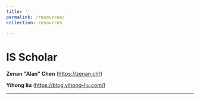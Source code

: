 ```yaml
---
title: ''
permalink: /resources/
collection: resources
 
---
```


# IS Scholar

**Zenan "Alan" Chen**
(https://zenan.ch/)



**Yihong liu**
(https://blog.yihong-liu.com/)

------


